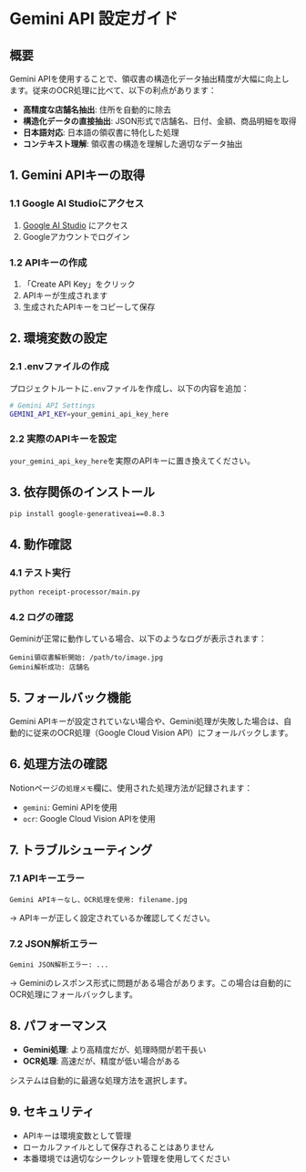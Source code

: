 # Gemini API 設定ガイド

## 概要

Gemini APIを使用することで、領収書の構造化データ抽出精度が大幅に向上します。従来のOCR処理に比べて、以下の利点があります：

- **高精度な店舗名抽出**: 住所を自動的に除去
- **構造化データの直接抽出**: JSON形式で店舗名、日付、金額、商品明細を取得
- **日本語対応**: 日本語の領収書に特化した処理
- **コンテキスト理解**: 領収書の構造を理解した適切なデータ抽出

## 1. Gemini APIキーの取得

### 1.1 Google AI Studioにアクセス
1. [Google AI Studio](https://makersuite.google.com/app/apikey) にアクセス
2. Googleアカウントでログイン

### 1.2 APIキーの作成
1. 「Create API Key」をクリック
2. APIキーが生成されます
3. 生成されたAPIキーをコピーして保存

## 2. 環境変数の設定

### 2.1 .envファイルの作成
プロジェクトルートに`.env`ファイルを作成し、以下の内容を追加：

```bash
# Gemini API Settings
GEMINI_API_KEY=your_gemini_api_key_here
```

### 2.2 実際のAPIキーを設定
`your_gemini_api_key_here`を実際のAPIキーに置き換えてください。

## 3. 依存関係のインストール

```bash
pip install google-generativeai==0.8.3
```

## 4. 動作確認

### 4.1 テスト実行
```bash
python receipt-processor/main.py
```

### 4.2 ログの確認
Geminiが正常に動作している場合、以下のようなログが表示されます：

```
Gemini領収書解析開始: /path/to/image.jpg
Gemini解析成功: 店舗名
```

## 5. フォールバック機能

Gemini APIキーが設定されていない場合や、Gemini処理が失敗した場合は、自動的に従来のOCR処理（Google Cloud Vision API）にフォールバックします。

## 6. 処理方法の確認

Notionページの`処理メモ`欄に、使用された処理方法が記録されます：
- `gemini`: Gemini APIを使用
- `ocr`: Google Cloud Vision APIを使用

## 7. トラブルシューティング

### 7.1 APIキーエラー
```
Gemini APIキーなし、OCR処理を使用: filename.jpg
```
→ APIキーが正しく設定されているか確認してください。

### 7.2 JSON解析エラー
```
Gemini JSON解析エラー: ...
```
→ Geminiのレスポンス形式に問題がある場合があります。この場合は自動的にOCR処理にフォールバックします。

## 8. パフォーマンス

- **Gemini処理**: より高精度だが、処理時間が若干長い
- **OCR処理**: 高速だが、精度が低い場合がある

システムは自動的に最適な処理方法を選択します。

## 9. セキュリティ

- APIキーは環境変数として管理
- ローカルファイルとして保存されることはありません
- 本番環境では適切なシークレット管理を使用してください

